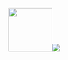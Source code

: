 <img src="https://github-readme-stats.vercel.app/api?username=shrsyc&show_icons=true&theme=dark" width="90"/><img src="https://github-readme-streak-stats.herokuapp.com/?user=shrsyc&theme=dark"/>

